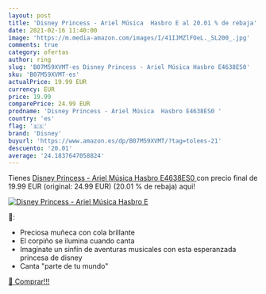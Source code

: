 ```yaml
---
layout: post
title: 'Disney Princess - Ariel Música  Hasbro E al 20.01 % de rebaja'
date: 2021-02-16 11:40:00
image: 'https://m.media-amazon.com/images/I/41IJMZlFOeL._SL200_.jpg'
comments: true
category: ofertas
author: ring
slug: 'B07M59XVMT-es Disney Princess - Ariel Música Hasbro E4638ES0'
sku: 'B07M59XVMT-es'
actualPrice: 19.99 EUR
currency: EUR
price: 19.99
comparePrice: 24.99 EUR
prodname: 'Disney Princess - Ariel Música  Hasbro E4638ES0 '
country: 'es'
flag: '🇪🇸'
brand: 'Disney'
buyurl: 'https://www.amazon.es/dp/B07M59XVMT/?tag=tolees-21'
descuento: '20.01'
average: '24.1837647058824'
---
```


Tienes [Disney Princess - Ariel Música  Hasbro E4638ES0 ](https://www.amazon.es/dp/B07M59XVMT/?tag=tolees-21) con precio final de  19.99 EUR (original: 24.99 EUR) (20.01 %  de rebaja) aqui!

[![Disney Princess - Ariel Música  Hasbro E](https://m.media-amazon.com/images/I/41IJMZlFOeL._SL200_.jpg)](https://www.amazon.es/dp/B07M59XVMT/?tag=tolees-21)

🔎:

- Preciosa muñeca con cola brillante
- El corpiño se ilumina cuando canta
- Imagínate un sinfín de aventuras musicales con esta esperanzada princesa de disney
- Canta "parte de tu mundo"

[🛒 Comprar!!!](https://www.amazon.es/dp/B07M59XVMT/?tag=tolees-21)
